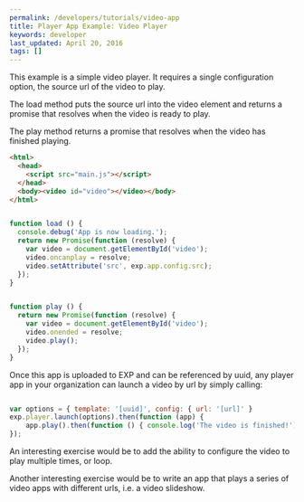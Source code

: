 ```yaml
---
permalink: /developers/tutorials/video-app
title: Player App Example: Video Player
keywords: developer
last_updated: April 20, 2016
tags: []
---
```


This example is a simple video player. It requires a single
configuration option, the source url of the video to play.

The load method puts the source url into the video element and returns
a promise that resolves when the video is ready to play.

The play method returns a promise that resolves when the video has
finished playing.

```html
<html>
  <head>
    <script src="main.js"></script>
  </head>
  <body><video id="video"></video></body>
</html>

```


```javascript

function load () {
  console.debug('App is now loading.');
  return new Promise(function (resolve) {
    var video = document.getElementById('video');
    video.oncanplay = resolve;
    video.setAttribute('src', exp.app.config.src);
  });
}


function play () {
  return new Promise(function (resolve) {
    var video = document.getElementById('video');
    video.onended = resolve;
    video.play();
  });
}


```

Once this app is uploaded to EXP and can be referenced by uuid, any player app in your organization can launch a video by url by simply calling:

```javascript

var options = { template: '[uuid]', config: { url: '[url]' }
exp.player.launch(options).then(function (app) {
    app.play().then(function () { console.log('The video is finished!'); });
});


```

An interesting exercise would be to add the ability to configure the
video to play multiple times, or loop.

Another interesting exercise would be to write an app that plays a
series of video apps with different urls, i.e. a video slideshow.
